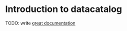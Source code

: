 # Introduction to datacatalog

TODO: write [great documentation](http://jacobian.org/writing/great-documentation/what-to-write/)
